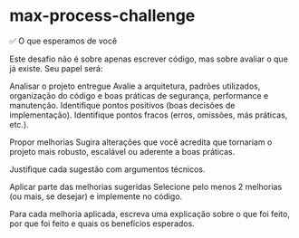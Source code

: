 # max-process-challenge

✅ O que esperamos de você

Este desafio não é sobre apenas escrever código, mas sobre avaliar o que já existe. Seu papel será:

Analisar o projeto entregue
Avalie a arquitetura, padrões utilizados, organização do código e boas práticas de segurança, performance e manutenção.
Identifique pontos positivos (boas decisões de implementação).
Identifique pontos fracos (erros, omissões, más práticas, etc.).

Propor melhorias
Sugira alterações que você acredita que tornariam o projeto mais robusto, escalável ou aderente a boas práticas.

Justifique cada sugestão com argumentos técnicos.

Aplicar parte das melhorias sugeridas
Selecione pelo menos 2 melhorias (ou mais, se desejar) e implemente no código.

Para cada melhoria aplicada, escreva uma explicação sobre o que foi feito, por que foi feito e quais os benefícios esperados.
